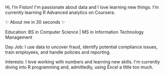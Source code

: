 Hi, I’m Fiston! I'm passionate about data and I love learning new things. I’m currently learning R Advanced analytics on Coursera.

✨ About me in 30 seconds ✨

Education: BS in Computer Science | MS in Information Technology Management

Day Job: I use data to uncover fraud, identify potential compliance issues, train employees, and handle policies and reporting.

Interests: I love working with numbers and learning new skills. I'm currently diving into R programming and, admittedly, using Excel a little too much.
